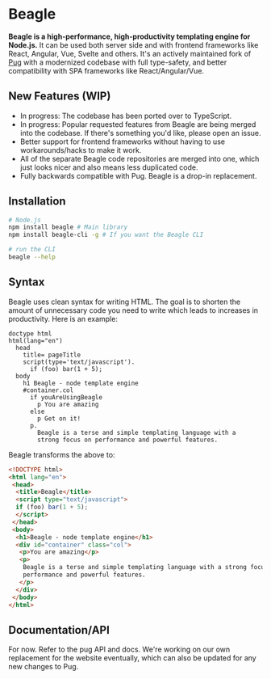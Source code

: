 # Beagle
**Beagle is a high-performance, high-productivity templating engine for Node.js.** It can be used both server side and with frontend frameworks like React, Angular, Vue, Svelte and others. It's an actively maintained fork of [Pug](https://github.com/pugjs/pug) with a modernized codebase with full type-safety, and better compatibility with SPA frameworks like React/Angular/Vue.

## New Features (WIP)
- In progress: The codebase has been ported over to TypeScript.
- In progress: Popular requested features from Beagle are being merged into the codebase. If there's something you'd like, please open an issue.
- Better support for frontend frameworks without having to use workarounds/hacks to make it work.
- All of the separate Beagle code repositories are merged into one, which just looks nicer and also means less duplicated code.
- Fully backwards compatible with Pug. Beagle is a drop-in replacement.

## Installation 

```bash
# Node.js
npm install beagle # Main library 
npm install beagle-cli -g # If you want the Beagle CLI

# run the CLI 
beagle --help
```

## Syntax 
Beagle uses clean syntax for writing HTML. The goal is to shorten the amount of unnecessary code you need to write which leads to increases in productivity. Here is an example: 

```pug
doctype html
html(lang="en")
  head
    title= pageTitle
    script(type='text/javascript').
      if (foo) bar(1 + 5);
  body
    h1 Beagle - node template engine
    #container.col
      if youAreUsingBeagle
        p You are amazing
      else
        p Get on it!
      p.
        Beagle is a terse and simple templating language with a
        strong focus on performance and powerful features.
```

Beagle transforms the above to:

```html
<!DOCTYPE html>
<html lang="en">
 <head>
  <title>Beagle</title>
  <script type="text/javascript">
  if (foo) bar(1 + 5);
  </script>
 </head>
 <body>
  <h1>Beagle - node template engine</h1>
  <div id="container" class="col">
   <p>You are amazing</p>
   <p>
    Beagle is a terse and simple templating language with a strong focus on
    performance and powerful features.
   </p>
  </div>
 </body>
</html>
```

## Documentation/API 
For now. Refer to the pug API and docs. We're working on our own replacement for the website eventually, which can also be updated for any new changes to Pug.
